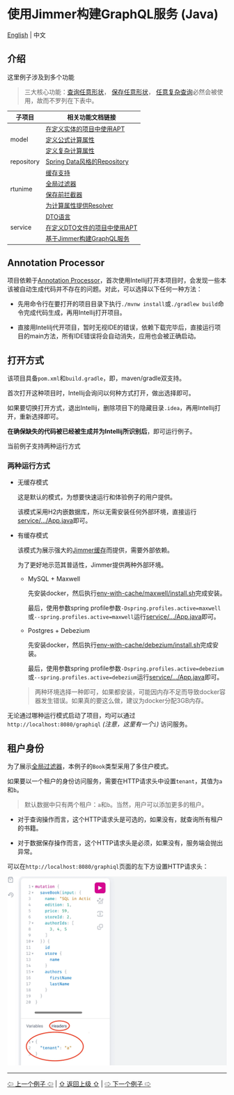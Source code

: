 # 使用Jimmer构建GraphQL服务 (Java)

[English](./) | 中文

## 介绍

这里例子涉及到多个功能

> 三大核心功能：[查询任意形状](https://babyfish-ct.gitee.io/jimmer-doc/docs/quick-view/fetch/)，
[保存任意形状](https://babyfish-ct.gitee.io/jimmer-doc/docs/quick-view/fetch/)，
[任意复杂查询](https://babyfish-ct.gitee.io/jimmer-doc/docs/quick-view/dsl/)必然会被使用，故而不罗列在下表中。

<table>
<thead>
<tr>
<th>子项目</th>
<th>相关功能文档链接</th>
</tr>
</thead>
<tbody>
<tr>
<td rowspan="3">model</td>
<td>
<a href="https://babyfish-ct.gitee.io/jimmer-doc/docs/overview/apt-ksp">在定义实体的项目中使用APT</a>
</td>
</tr>
<tr>
<td>
<a href="https://babyfish-ct.gitee.io/jimmer-doc/docs/mapping/advanced/calculated/formula">定义公式计算属性</a>
</td>
</tr>
<tr>
<td>
<a href="https://babyfish-ct.gitee.io/jimmer-doc/docs/mapping/advanced/calculated/transient">定义复杂计算属性</a>
</td>
</tr>
<tr>
<td>repository</td>
<td>
<a href="https://babyfish-ct.gitee.io/jimmer-doc/docs/spring/repository/">Spring Data风格的Repository</a>
</td>
</tr>
<tr>
</tr>
<tr>
<tr>
<td rowspan="4">rtunime</td>
<td>
<a href="https://babyfish-ct.gitee.io/jimmer-doc/docs/cache/">缓存支持</a>
</td>
</tr>
<tr>
<td>
<a href="https://babyfish-ct.gitee.io/jimmer-doc/docs/query/global-filter/">全局过滤器</a>
</td>
</tr>
<tr>
<td>
<a href="https://babyfish-ct.gitee.io/jimmer-doc/docs/mutation/draft-interceptor">保存前拦截器</a>
</td>
</tr>
<tr>
<td>
<a href="https://babyfish-ct.gitee.io/jimmer-doc/docs/mapping/advanced/calculated/transient">为计算属性提供Resolver</a></td>
</tr>
<tr>
<td rowspan="3">service</td>
<td>
<a href="https://babyfish-ct.gitee.io/jimmer-doc/docs/object/view/dto-language">DTO语言</a>
</td>
</tr>
<tr>
<td><a href="https://babyfish-ct.gitee.io/jimmer-doc/docs/overview/apt-ksp">在定义DTO文件的项目中使用APT</a></td>
</tr>
<tr>
<td>
<a href="https://babyfish-ct.gitee.io/jimmer-doc/docs/graphql/">基于Jimmer构建GraphQL服务</a>
</td>
</tr>
</tbody>
</table>

## Annotation Processor

项目依赖于[Annotation Processor](https://www.jetbrains.com/help/idea/annotation-processors-support.html)，首次使用Intellij打开本项目时，会发现一些本该被自动生成代码并不存在的问题。对此，可以选择以下任何一种方法：
 
-   先用命令行在要打开的项目目录下执行`./mvnw install`或`./gradlew build`命令完成代码生成，再用Intellij打开项目。
 
-   直接用Intelilj代开项目，暂时无视IDE的错误，依赖下载完毕后，直接运行项目的main方法，所有IDE错误将会自动消失，应用也会被正确启动。

## 打开方式

该项目具备`pom.xml`和`build.gradle`，即，maven/gradle双支持。

首次打开这种项目时，Intellij会询问以何种方式打开，做出选择即可。

如果要切换打开方式，退出Intellij，删除项目下的隐藏目录`.idea`，再用Intellij打开，重新选择即可。

**在确保缺失的代码被已经被生成并为Intellij所识别后**，即可运行例子。

当前例子支持两种运行方式

### 两种运行方式

-   无缓存模式

    这是默认的模式，为想要快速运行和体验例子的用户提供。
    
    该模式采用H2内嵌数据库，所以无需安装任何外部环境，直接运行[service/.../App.java](./service/src/main/java/org/babyfish/jimmer/sql/example/App.java)即可。

-   有缓存模式

    该模式为展示强大的[Jimmer缓存](https://babyfish-ct.gitee.io/jimmer-doc/docs/cache/)而提供，需要外部依赖。
    
    为了更好地示范其普适性，Jimmer提供两种外部环境。

    -   MySQL + Maxwell

        先安装docker，然后执行[env-with-cache/maxwell/install.sh](../../env-with-cache/maxwell/install.sh)完成安装。

        最后，使用参数spring profile参数`-Dspring.profiles.active=maxwell`或`--spring.profiles.active=maxwell`运行[service/.../App.java](./service/src/main/java/org/babyfish/jimmer/sql/example/App.java)即可。

    -   Postgres + Debezium

        先安装docker，然后执行[env-with-cache/debezium/install.sh](../../env-with-cache/debezium/install.sh)完成安装。

        最后，使用参数spring profile参数`-Dspring.profiles.active=debezium`或`--spring.profiles.active=debezium`运行[service/.../App.java](./service/src/main/java/org/babyfish/jimmer/sql/example/App.java)即可。

    >   两种环境选择一种即可，如果都安装，可能因内存不足而导致docker容器发生错误。如果真的要这么做，建议为docker分配3GB内存。

无论通过哪种运行模式启动了项目，均可以通过`http://localhost:8080/graphiql` *(注意，这里有一个`i`)* 访问服务。

##  租户身份

为了展示[全局过滤器](https://babyfish-ct.gitee.io/jimmer-doc/docs/query/global-filter/)，本例子的`Book`类型采用了多住户模式。

如果要以一个租户的身份访问服务，需要在HTTP请求头中设置`tenant`，其值为`a`和`b`。

>   默认数据中只有两个租户：`a`和`b`。当然，用户可以添加更多的租户。

-   对于查询操作而言，这个HTTP请求头是可选的，如果没有，就查询所有租户的书籍。

-   对于数据保存操作而言，这个HTTP请求头是必须，如果没有，服务端会抛出异常。

可以在`http://localhost:8080/graphiql`页面的左下方设置HTTP请求头：

![tenant](../../__internal/graphiql-headers.webp)

---

[⇦ 上一个例子 ⇦](../jimmer-sql/README_zh_CN.md) | [⇧ 返回上级 ⇧](../README_zh_CN.md) | [⇨ 下一个例子 ⇨](../jimmer-cloud/README_zh_CN.md)
